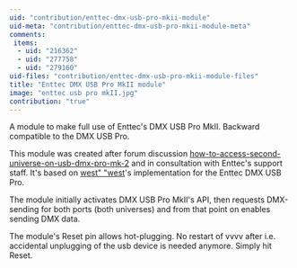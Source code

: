 ```yaml
---
uid: "contribution/enttec-dmx-usb-pro-mkii-module"
uid-meta: "contribution/enttec-dmx-usb-pro-mkii-module-meta"
comments: 
 items: 
  - uid: "216362"
  - uid: "277758"
  - uid: "279160"
uid-files: "contribution/enttec-dmx-usb-pro-mkii-module-files"
title: "Enttec DMX USB Pro MkII module"
image: "enttec usb pro mkII.jpg"
contribution: "true"
---
```


A module to make full use of Enttec's DMX USB Pro MkII. Backward compatible to the DMX USB Pro.

This module was created after forum discussion [how-to-access-second-universe-on-usb-dmx-pro-mk-2](https://discourse.vvvv.org/t/how-to-access-second-universe-on-usb-dmx-pro-mk-2) and in consultation with Enttec's support staff.
It's based on [west" "west](http://vvvv.org/users/west%22+%22west)'s implementation for the Enttec DMX USB Pro.

The module initially activates DMX USB Pro MkII's API, then requests DMX-sending for both ports (both universes) and from that point on enables sending DMX data.

The module's Reset pin allows hot-plugging. No restart of vvvv after i.e. accidental unplugging of the usb device is needed anymore. Simply hit Reset.

